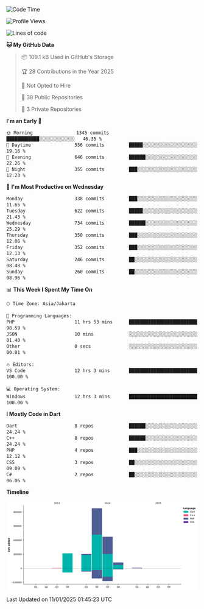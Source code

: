 <!--START_SECTION:waka-->
![Code Time](http://img.shields.io/badge/Code%20Time-361%20hrs%2023%20mins-blue)

![Profile Views](http://img.shields.io/badge/Profile%20Views-0-blue)

![Lines of code](https://img.shields.io/badge/From%20Hello%20World%20I%27ve%20Written-898.5%20thousand%20lines%20of%20code-blue)

**🐱 My GitHub Data** 

> 📦 109.1 kB Used in GitHub's Storage 
 > 
> 🏆 28 Contributions in the Year 2025
 > 
> 🚫 Not Opted to Hire
 > 
> 📜 38 Public Repositories 
 > 
> 🔑 3 Private Repositories 
 > 
**I'm an Early 🐤** 

```text
🌞 Morning                1345 commits        ████████████░░░░░░░░░░░░░   46.35 % 
🌆 Daytime                556 commits         █████░░░░░░░░░░░░░░░░░░░░   19.16 % 
🌃 Evening                646 commits         ██████░░░░░░░░░░░░░░░░░░░   22.26 % 
🌙 Night                  355 commits         ███░░░░░░░░░░░░░░░░░░░░░░   12.23 % 
```
📅 **I'm Most Productive on Wednesday** 

```text
Monday                   338 commits         ███░░░░░░░░░░░░░░░░░░░░░░   11.65 % 
Tuesday                  622 commits         █████░░░░░░░░░░░░░░░░░░░░   21.43 % 
Wednesday                734 commits         ██████░░░░░░░░░░░░░░░░░░░   25.29 % 
Thursday                 350 commits         ███░░░░░░░░░░░░░░░░░░░░░░   12.06 % 
Friday                   352 commits         ███░░░░░░░░░░░░░░░░░░░░░░   12.13 % 
Saturday                 246 commits         ██░░░░░░░░░░░░░░░░░░░░░░░   08.48 % 
Sunday                   260 commits         ██░░░░░░░░░░░░░░░░░░░░░░░   08.96 % 
```


📊 **This Week I Spent My Time On** 

```text
🕑︎ Time Zone: Asia/Jakarta

💬 Programming Languages: 
PHP                      11 hrs 53 mins      █████████████████████████   98.59 % 
JSON                     10 mins             ░░░░░░░░░░░░░░░░░░░░░░░░░   01.40 % 
Other                    0 secs              ░░░░░░░░░░░░░░░░░░░░░░░░░   00.01 % 

🔥 Editors: 
VS Code                  12 hrs 3 mins       █████████████████████████   100.00 % 

💻 Operating System: 
Windows                  12 hrs 3 mins       █████████████████████████   100.00 % 
```

**I Mostly Code in Dart** 

```text
Dart                     8 repos             ██████░░░░░░░░░░░░░░░░░░░   24.24 % 
C++                      8 repos             ██████░░░░░░░░░░░░░░░░░░░   24.24 % 
PHP                      4 repos             ███░░░░░░░░░░░░░░░░░░░░░░   12.12 % 
CSS                      3 repos             ██░░░░░░░░░░░░░░░░░░░░░░░   09.09 % 
C#                       2 repos             ██░░░░░░░░░░░░░░░░░░░░░░░   06.06 % 
```



**Timeline**

![Lines of Code chart](https://raw.githubusercontent.com/PradiptaAhmad/PradiptaAhmad/main/assets/bar_graph.png)


 Last Updated on 11/01/2025 01:45:23 UTC
<!--END_SECTION:waka-->
